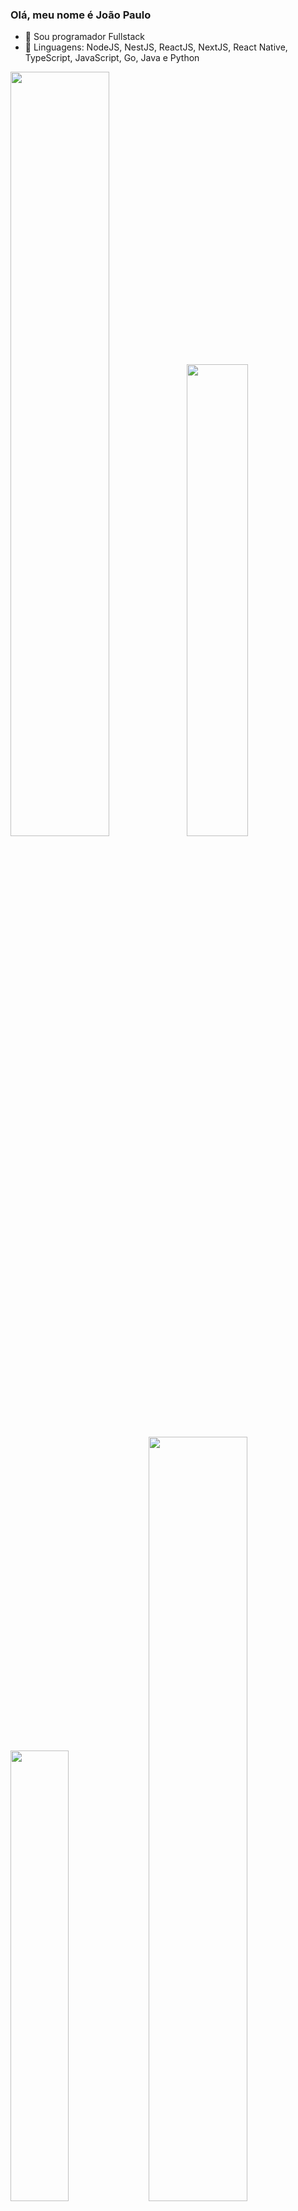 ### Olá, meu nome é João Paulo

- 🔭 Sou programador Fullstack
- 🌱 Linguagens: NodeJS, NestJS, ReactJS, NextJS, React Native, TypeScript, JavaScript, Go, Java e Python

<p align="left">
<img width="56%" src="https://github-readme-stats.vercel.app/api?username=DevJpFarias&hide=contribs,prs&count_private=true&include_all_commits=true&show_icons=true&theme=dracula&icon_color=DAD3AF&hide_border=true&border_radius=15&bg_color=0d1117"/><img width="44%" src="http://github-readme-streak-stats.herokuapp.com?user=DevJpFarias&theme=dracula&hide_border=true&date_format=M%20j%5B%2C%20Y%5D&background=0D1117&sideNums=FFF"/>
<img width="43%" src="https://github-readme-stats.vercel.app/api/top-langs?username=DevJpFarias&count_private=true&include_all_commits=true&hide=c%23&langs_count=6&show_icons=true&theme=dracula&icon_color=DAD3AF&layout=compact&hide_border=true&border_radius=15&bg_color=0d1117"/>
<img width="56%" src="https://github-readme-activity-graph.cyclic.app/graph?username=DevJpFarias&bg_color=0f1116&color=7fd6f9&line=ff6d95&point=ffffff&area=true&hide_border=true)](https://github.com/ashutosh00710/github-readme-activity-graph"/></a>
</p>

## about.me
<p align="justify">
Meu nome é João Paulo Farias, tenho 20 anos e sou Desenvolvedor Fullstack Junior. Tenho experiência participando de dois projetos como Desenvolvedor Backend utilizando NodeJS, NestJS, TypeScript e JavaScript. Estou aprendendo Desenvolvimento Frontend com HTML, CSS, JS, ReactJS e React Native.
</p>

## techs && skills

![TypeScript](https://img.shields.io/badge/TypeScript-%233178C6.svg?style=for-the-badge&logo=typescript&logoColor=white)
![JavaScript](https://img.shields.io/badge/JavaScript-%23F7DF1E.svg?style=for-the-badge&logo=javascript&logoColor=black)
![Node.js](https://img.shields.io/badge/Node.js-%23339933.svg?style=for-the-badge&logo=node.js&logoColor=white)
![Nest.js](https://img.shields.io/badge/Nest.js-%23E0234E.svg?style=for-the-badge&logo=nestjs&logoColor=white)
![HTML5](https://img.shields.io/badge/HTML5-%23E34F26.svg?style=for-the-badge&logo=html5&logoColor=white)
![CSS3](https://img.shields.io/badge/CSS3-%231572B6.svg?style=for-the-badge&logo=css3&logoColor=white)
![React.js](https://img.shields.io/badge/React.js-%2361DAFB.svg?style=for-the-badge&logo=react&logoColor=white)
![React Native](https://img.shields.io/badge/React_Native-%2361DAFB.svg?style=for-the-badge&logo=react&logoColor=white)
![Java](https://img.shields.io/badge/java-%23ED8B00.svg?style=for-the-badge&logo=openjdk&logoColor=white)
![Spring](https://img.shields.io/badge/spring-%236DB33F.svg?style=for-the-badge&logo=spring&logoColor=white)
![Postgres](https://img.shields.io/badge/postgres-%23316192.svg?style=for-the-badge&logo=postgresql&logoColor=white)
![JWT](https://img.shields.io/badge/JWT-black?style=for-the-badge&logo=JSON%20web%20tokens)
 
## social && contact
<p align="justify">
 <a href="https://www.linkedin.com/in/joao-paulo-farias/"><img src="https://img.shields.io/badge/linkedin-%230d1117.svg?style=for-the-badge&logo=linkedin&logoColor=0077B5"/></a>
 <a href="https://www.instagram.com/joaopaulo.migufe/"><img src="https://img.shields.io/badge/joaopaulo.migufe-%230d1117.svg?style=for-the-badge&logo=Instagram&logoColor=#E4405F"/></a>
</p>
 
</div>


